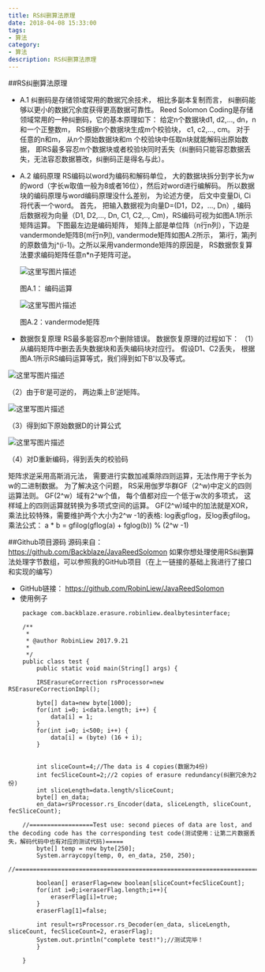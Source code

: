 ```yaml
---
title: RS纠删算法原理
date: 2018-04-08 15:33:00
tags: 
- 算法
category: 
- 算法
description: RS纠删算法原理
---
```


##RS纠删算法原理

- A.1  纠删码是存储领域常用的数据冗余技术， 相比多副本复制而言， 纠删码能够以更小的数据冗余度获得更高数据可靠性。 Reed Solomon Coding是存储领域常用的一种纠删码，它的基本原理如下：  给定n个数据块d1, d2,..., dn，n和一个正整数m， RS根据n个数据块生成m个校验块， c1, c2,..., cm。  对于任意的n和m，  从n个原始数据块和m 个校验块中任取n块就能解码出原始数据， 即RS最多容忍m个数据块或者校验块同时丢失（纠删码只能容忍数据丢失，无法容忍数据篡改，纠删码正是得名与此）。 
- A.2  编码原理
RS编码以word为编码和解码单位，  大的数据块拆分到字长为w的word（字长w取值一般为8或者16位），然后对word进行编解码。 所以数据块的编码原理与word编码原理没什么差别， 为论述方便， 后文中变量Di, Ci将代表一个word。
首先， 把输入数据视为向量D=(D1，D2，..., Dn）, 编码后数据视为向量（D1, D2,..., Dn, C1, C2,.., Cm)，RS编码可视为如图A.1所示矩阵运算。 下图最左边是编码矩阵， 矩阵上部是单位阵（n行n列），下边是vandermonde矩阵B(m行n列), vandermode矩阵如图A.2所示， 第i行，第j列的原数值为j^(i-1)。之所以采用vandermonde矩阵的原因是， RS数据恢复算法要求编码矩阵任意n*n子矩阵可逆。

	![这里写图片描述](https://img-blog.csdn.net/20180325135125137?watermark/2/text/aHR0cHM6Ly9ibG9nLmNzZG4ubmV0L2xpdWJpbjE5OTFsaXViaW4=/font/5a6L5L2T/fontsize/400/fill/I0JBQkFCMA==/dissolve/70)
	
	图A.1： 编码运算
	
 	 ![这里写图片描述](https://img-blog.csdn.net/20180325135138980?watermark/2/text/aHR0cHM6Ly9ibG9nLmNzZG4ubmV0L2xpdWJpbjE5OTFsaXViaW4=/font/5a6L5L2T/fontsize/400/fill/I0JBQkFCMA==/dissolve/70)

	图A.2：vandermode矩阵
	
- 数据恢复原理
RS最多能容忍m个删除错误。 数据恢复原理的过程如下：
（1）从编码矩阵中删去丢失数据块和丢失编码块对应行。  假设D1、C2丢失，     根据图A.1所示RS编码运算等式，我们得到如下B'以及等式。  
  	
![这里写图片描述](https://img-blog.csdn.net/20180325135147442?watermark/2/text/aHR0cHM6Ly9ibG9nLmNzZG4ubmV0L2xpdWJpbjE5OTFsaXViaW4=/font/5a6L5L2T/fontsize/400/fill/I0JBQkFCMA==/dissolve/70)

（2）由于B‘是可逆的， 两边乘上B’逆矩阵。 
	
![这里写图片描述](https://img-blog.csdn.net/20180325135155380?watermark/2/text/aHR0cHM6Ly9ibG9nLmNzZG4ubmV0L2xpdWJpbjE5OTFsaXViaW4=/font/5a6L5L2T/fontsize/400/fill/I0JBQkFCMA==/dissolve/70)

（3）得到如下原始数据D的计算公式 
	
![这里写图片描述](https://img-blog.csdn.net/20180325135202691?watermark/2/text/aHR0cHM6Ly9ibG9nLmNzZG4ubmV0L2xpdWJpbjE5OTFsaXViaW4=/font/5a6L5L2T/fontsize/400/fill/I0JBQkFCMA==/dissolve/70)

（4）对D重新编码，得到丢失的校验码

矩阵求逆采用高斯消元法，   需要进行实数加减乘除四则运算，无法作用于字长为w的二进制数据。 为了解决这个问题， RS采用伽罗华群GF（2^w)中定义的四则运算法则。 GF(2^w）域有2^w个值， 每个值都对应一个低于w次的多项式， 这样域上的四则运算就转换为多项式空间的运算。  GF(2^w)域中的加法就是XOR， 乘法比较特殊，需要维护两个大小为2^w -1的表格: log表gflog，反log表gfilog。 
乘法公式：  a * b = gfilog(gflog(a) + fglog(b)) % (2^w -1)

##Github项目源码
源码来自：https://github.com/Backblaze/JavaReedSolomon
如果你想处理使用RS纠删算法处理字节数组，可以参照我的GitHub项目（在上一链接的基础上我进行了接口和实现的编写）
- GitHub链接：  https://github.com/RobinLiew/JavaReedSolomon
- 使用例子

```
	package com.backblaze.erasure.robinliew.dealbytesinterface;
	
	/**
	 * 
	 * @author RobinLiew 2017.9.21
	 *
	 */
	public class test {
		public static void main(String[] args) {
	
		IRSErasureCorrection rsProcessor=new RSErasureCorrectionImpl();
	
		byte[] data=new byte[1000]; 
		for(int i=0; i<data.length; i++) {  
		    data[i] = 1;  
		}  
		for(int i=0; i<500; i++) {  
		    data[i] = (byte) (16 + i);  
		}  
	
	
		int sliceCount=4;//The data is 4 copies(数据为4份)
		int fecSliceCount=2;//2 copies of erasure redundancy(纠删冗余为2份)
		int sliceLength=data.length/sliceCount;
		byte[] en_data;
		en_data=rsProcessor.rs_Encoder(data, sliceLength, sliceCount, fecSliceCount);
	
	//==================Test use: second pieces of data are lost, and the decoding code has the corresponding test code(测试使用：让第二片数据丢失，解码代码中也有对应的测试代码)=====
		byte[] temp = new byte[250];
		System.arraycopy(temp, 0, en_data, 250, 250);						
	//==========================================================================================================
	
		boolean[] eraserFlag=new boolean[sliceCount+fecSliceCount];
		for(int i=0;i<eraserFlag.length;i++){
			eraserFlag[i]=true;
		}
		eraserFlag[1]=false;
	
		int result=rsProcessor.rs_Decoder(en_data, sliceLength, sliceCount, fecSliceCount=2, eraserFlag);
		System.out.println("complete test!");//测试完毕！
		}
	
	}
```
	


